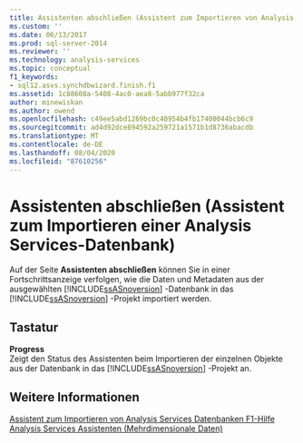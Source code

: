```yaml
---
title: Assistenten abschließen (Assistent zum Importieren von Analysis Services Datenbanken) | Microsoft-Dokumentation
ms.custom: ''
ms.date: 06/13/2017
ms.prod: sql-server-2014
ms.reviewer: ''
ms.technology: analysis-services
ms.topic: conceptual
f1_keywords:
- sql12.asvs.synchdbwizard.finish.f1
ms.assetid: 1c88608a-5408-4ac0-aea8-5abb977f32ca
author: minewiskan
ms.author: owend
ms.openlocfilehash: c49ee5abd1269bc0c40954b4fb17400044bcb6c9
ms.sourcegitcommit: ad4d92dce894592a259721a1571b1d8736abacdb
ms.translationtype: MT
ms.contentlocale: de-DE
ms.lasthandoff: 08/04/2020
ms.locfileid: "87610256"
---
```

# <a name="completing-the-wizard-import-analysis-services-database-wizard"></a>Assistenten abschließen (Assistent zum Importieren einer Analysis Services-Datenbank)
  Auf der Seite **Assistenten abschließen** können Sie in einer Fortschrittsanzeige verfolgen, wie die Daten und Metadaten aus der ausgewählten [!INCLUDE[ssASnoversion](../includes/ssasnoversion-md.md)] -Datenbank in das [!INCLUDE[ssASnoversion](../includes/ssasnoversion-md.md)] -Projekt importiert werden.  
  
## <a name="options"></a>Tastatur  
 **Progress**  
 Zeigt den Status des Assistenten beim Importieren der einzelnen Objekte aus der Datenbank in das [!INCLUDE[ssASnoversion](../includes/ssasnoversion-md.md)] -Projekt an.  
  
## <a name="see-also"></a>Weitere Informationen  
 [Assistent zum Importieren von Analysis Services Datenbanken F1-Hilfe](import-analysis-services-database-wizard-f1-help.md)   
 [Analysis Services Assistenten &#40;Mehrdimensionale Daten&#41;](analysis-services-wizards-multidimensional-data.md)  
  
  

